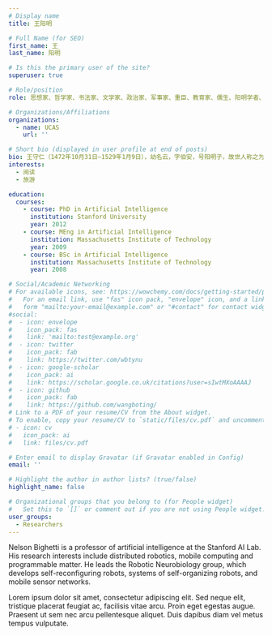 ```yaml
---
# Display name
title: 王阳明

# Full Name (for SEO)
first_name: 王
last_name: 阳明

# Is this the primary user of the site?
superuser: true

# Role/position
role: 思想家、哲学家、书法家、文学家、政治家、军事家、重臣、教育家、儒生、阳明学者、心理学家

# Organizations/Affiliations
organizations:
  - name: UCAS
    url: ''

# Short bio (displayed in user profile at end of posts)
bio: 王守仁（1472年10月31日—1529年1月9日），幼名云，字伯安，号阳明子，故世人称之为王阳明，浙江绍兴府余姚县（今浙江省宁波余姚市）人，明代中期乃至中国历史上重要和影响深远的思想家、哲学家、书法家、文学家、政治家、军事家、重臣、教育家、儒生、阳明学者、心理学家，也是汉字文化圈中最重要的儒家学者之一，其哲学思想对中国和东亚走势和哲学影响深远，改变了明朝往后的发展，间接刺激商品经济发展，对300多年后日本的明治维新奠定思想基础，因此在儒家之中占有极其重要的地位。官至南京兵部尚书、都察院左都御史，因平定宸濠之乱等军功而封爵新建伯，隆庆时追赠侯爵。谥文成。他是陆王心学之集大成者，不但精通儒、释、道三教，而且能统军征战。因他曾在贵阳修文阳明洞天居住，自号“阳明子”，故被学者称为“阳明先生”，后世一般称王阳明，其学说世称“阳明学”，在中国、日本、朝鲜半岛都有重要而深远的影响。
interests:
  - 阅读
  - 旅游

education:
  courses:
    - course: PhD in Artificial Intelligence
      institution: Stanford University
      year: 2012
    - course: MEng in Artificial Intelligence
      institution: Massachusetts Institute of Technology
      year: 2009
    - course: BSc in Artificial Intelligence
      institution: Massachusetts Institute of Technology
      year: 2008

# Social/Academic Networking
# For available icons, see: https://wowchemy.com/docs/getting-started/page-builder/#icons
#   For an email link, use "fas" icon pack, "envelope" icon, and a link in the
#   form "mailto:your-email@example.com" or "#contact" for contact widget.
#social:
#  - icon: envelope
#    icon_pack: fas
#    link: 'mailto:test@example.org'
#  - icon: twitter
#    icon_pack: fab
#    link: https://twitter.com/wbtynu
#  - icon: google-scholar
#    icon_pack: ai
#    link: https://scholar.google.co.uk/citations?user=sIwtMXoAAAAJ
#  - icon: github
#    icon_pack: fab
#    link: https://github.com/wangboting/
# Link to a PDF of your resume/CV from the About widget.
# To enable, copy your resume/CV to `static/files/cv.pdf` and uncomment the lines below.
# - icon: cv
#   icon_pack: ai
#   link: files/cv.pdf

# Enter email to display Gravatar (if Gravatar enabled in Config)
email: ''

# Highlight the author in author lists? (true/false)
highlight_name: false

# Organizational groups that you belong to (for People widget)
#   Set this to `[]` or comment out if you are not using People widget.
user_groups:
  - Researchers
---
```


Nelson Bighetti is a professor of artificial intelligence at the Stanford AI Lab. His research interests include distributed robotics, mobile computing and programmable matter. He leads the Robotic Neurobiology group, which develops self-reconfiguring robots, systems of self-organizing robots, and mobile sensor networks.

Lorem ipsum dolor sit amet, consectetur adipiscing elit. Sed neque elit, tristique placerat feugiat ac, facilisis vitae arcu. Proin eget egestas augue. Praesent ut sem nec arcu pellentesque aliquet. Duis dapibus diam vel metus tempus vulputate.
